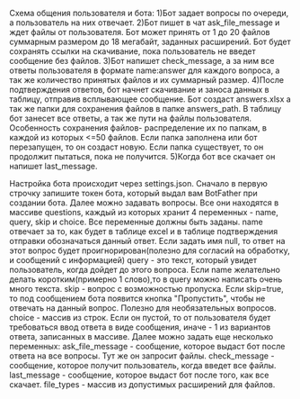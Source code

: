 Схема общения пользователя и бота:
1)Бот задает вопросы по очереди, а пользователь на них отвечает.
2)Бот пишет в чат ask_file_message и ждет файлы от пользователя. Бот может принять от 1 до 20 файлов суммарным размером до 18 мегабайт, заданных расширений. 
Бот будет сохранять ссылки на скачивание, пока пользователь не введет сообщение без файлов.
3)Бот напишет check_message, а за ним все ответы пользователя в формате name:answer для каждого вопроса, а так же количество принятых файлов и их суммарный размер.
4)После подтверждения ответов, бот начнет скачивание и заноса данных в таблицу, отправив всплывающее сообщение. Бот создаст answers.xlsx а так же папки для сохранения файлов в папке answers_path. 
В таблицу бот занесет все ответы, а так же пути на файлы пользователя. Особенность сохранения файлов- распределение их по папкам, в каждой из которых <=50 файлов. Если папка заполнена или бот перезапущен, то он создаст новую. 
Если папка существует, то он продолжит пытаться, пока не получится.
5)Когда бот все скачает он напишет last_message.


Настройка бота происходит через settings.json.
Сначало в первую строчку запишите токен бота, который выдал вам BotFather при создании бота.
Далее можно задавать вопросы.
Все они находятся в массиве questions, каждый из которых хранит 4 переменных - name, query, skip и choice. Все переменные должны быть заданы.
name отвечает за то, как будет в таблице excel и в таблице подтверждения отправки обозначаться данный ответ. Если задать имя null, то ответ на этот вопрос будет проигнорирован(полезно для согласий на обработку, и сообщений с информацией)
query - это текст, который увидет пользователь, когда дойдет до этого вопроса. Если name желательно делать коротким(примерно 1 слово),то в query можно написать очень много текста.
skip - вопрос с возможностью пропуска. Если skip=true, то под сообщением бота появится кнопка "Пропустить", чтобы не отвечать на данный вопрос. Полезно для необязательных вопросов.
choice - массив из строк. Если он пустой, то от пользователя будет требоваться ввод ответа в виде сообщения, иначе - 1 из вариантов ответа, записанных в массиве.
Далее можно задать еще несколько переменных:
ask_file_message - сообщение, которое выдаст бот после ответа на все вопросы. Тут же он запросит файлы.
check_message - сообщение, которое получит пользователь, когда введет все файлы.
last_message - сообщение, которое выдаст бот после того, как все скачает.
file_types - массив из допустимых расширений для файлов.
